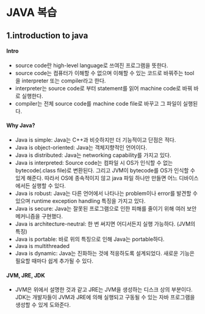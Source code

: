 # JAVA 복습

## 1.introduction to java

#### Intro

- source code란 high-level language로 쓰여진 프로그램을 뜻한다.
- source code는 컴퓨터가 이해할 수 없으며 이해할 수 있는 코드로 바꿔주는 tool을 interpreter 또는 compiler라고 한다.
- interpreter는 source code로 부터 statement를 읽어 machine code로 바꿔 바로 실행한다.
- compiler는 전체 source code를 machine code file로 바꾸고 그 파일이 실행된다.

#### Why Java?

- Java is simple: Java는 C++과 비슷하지만 더 기능적이고 단점은 적다.
- Java is object-oriented: Java는 객체지향적인 언어이다.
- Java is distributed: Java는 networking capability를 가지고 있다.
- Java is interpreted: Source code는 컴파일 시 OS가 인식할 수 없는 bytecode(.class file)로 변환된다. 그리고 JVM이 bytecode를 OS가 인식할 수 있게 해준다. 따라서 OS에 종속적이지 않고 java 파일 하나만 만들면 어느 디바이스에서든 실행할 수 있다.
- Java is robust: Java는 다른 언어에서 나타나는 problem이나 error를 발견할 수 있으며 runtime exception handling 특징을 가지고 있다.
- Java is secure: Java는 잘못된 프로그램으로 인한 피해를 줄이기 위해 여러 보안 메커니즘을 구현했다.
- Java is architecture-neutral: 한 번 써지면 어디서든지 실행 가능하다. (JVM의 특징)
- Java is portable: 바로 위의 특징으로 인해 Java는 portable하다.
- Java is multithreaded
- Java is dynamic: Java는 진화하는 것에 적응하도록 설계되었다. 새로운 기능은 필요할 때마다 쉽게 추가될 수 있다.

#### JVM, JRE, JDK

- JVM은 위에서 설명한 것과 같고 JRE는 JVM을 생성하는 디스크 상의 부분이다. JDK는 개발자들이 JVM과 JRE에 의해 실행되고 구동될 수 있는 자바 프로그램을 생성할 수 있게 도와준다.
